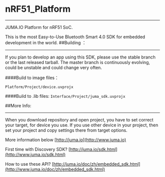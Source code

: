 # nRF51_Platform
******
JUMA.IO Platform for nRF51 SoC.

This is the most Easy-to-Use Bluetooth Smart 4.0 SDK for embedded development in the world.
##Building ：
********

If you plan to develop an app using this SDK, please use the stable branch or the last released tarball. The master branch is continuously evolving, could be unstable and could change very often.

####Build to image files：

``
Platform/Project/device.uvprojx
``

####Build to .lib files:
``
Interface/Project/juma_sdk.uvprojx
``

##More Info:
******
When you download repository and open project, you have to set correct your target, for device you use. If you use other device in your project, then set your project and copy settings there from target options.

More information below [http://juma.io](http://www.juma.io)

First time with Discovery SDK? [http://juma.io/sdk.html](http://www.juma.io/sdk.html)

How to use these API? [http://juma.io/doc/zh/embedded_sdk.html](http://www.juma.io/doc/zh/embedded_sdk.html)